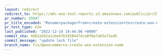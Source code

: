 ```yaml
---
layout: redirect
redirect_to: https://a8c-woo-test-reports.s3.amazonaws.com/public/pr/35947/e2e/index.html
pr_number: 35947
pr_title_encoded: "Rename+package+from+create-extension+to+create-woo-extension"
pr_test_type: e2e
last_published: "2022-12-14 19:44:06 +0000"
commit_sha: 4d81a562a1cbe47b1958447dca0f0a7a83a71e45
commit_message: "update lock file"
branch_name: fix/@woocommerce-create-woo-extension-name
---
```

